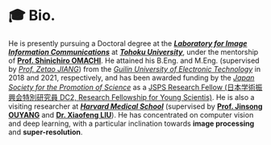 # 🎓 Bio.

He is presently pursuing a Doctoral degree at the [***Laboratory for Image Information Communications***](http://www.iic.ecei.tohoku.ac.jp/index.html) at [***Tohoku University***](https://www.tohoku.ac.jp/en/), under the mentorship of [**Prof. Shinichiro OMACHI**](http://www.iic.ecei.tohoku.ac.jp/~machi/index-j.html). He attained his B.Eng. and M.Eng. (supervised by [*Prof. Zetao JIANG*](https://orcid.org/0000-0002-0914-2131)) from the [*Guilin University of Electronic Technology*](https://www.gliet.edu.cn/index.htm) in 2018 and 2021, respectively, and has been awarded funding by the [*Japan Society for the Promotion of Science*](https://www.jsps.go.jp/english/) as a [ JSPS Research Fellow (日本学術振興会特別研究員 DC2, Research Fellowship for Young Scientis)](https://www.jsps.go.jp/english/e-pd/index.html). He is also a visiting researcher at [***Harvard Medical School***](https://hms.harvard.edu/) (supervised by [**Prof. Jinsong OUYANG**](https://connects.catalyst.harvard.edu/Profiles/display/Person/64072) and [**Dr. Xiaofeng LIU**](https://xliulab.mgh.harvard.edu/xiaofeng/)). He has concentrated on computer vision and deep learning, with a particular inclination towards **image processing** and **super-resolution**.
